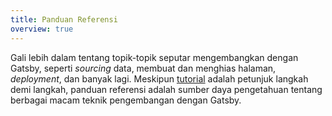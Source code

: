 ```yaml
---
title: Panduan Referensi
overview: true
---
```


Gali lebih dalam tentang topik-topik seputar mengembangkan dengan Gatsby, seperti *sourcing* data, membuat dan menghias halaman, *deployment*, dan banyak lagi. Meskipun [tutorial](/tutorial/) adalah petunjuk langkah demi langkah, panduan referensi adalah sumber daya pengetahuan tentang berbagai macam teknik pengembangan dengan Gatsby.

<GuideList slug={props.slug} />
